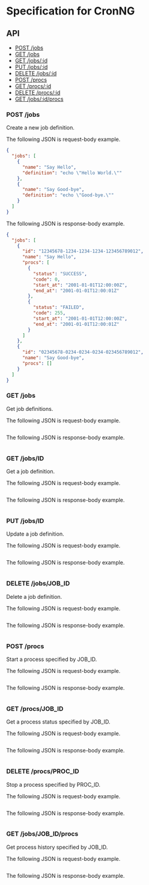 # Specification for CronNG

## API

* [POST /jobs](#post-jobs)
* [GET /jobs](#get-jobs)
* [GET /jobs/:id](#get-jobs-id)
* [PUT /jobs/:id](#put-jobs-id)
* [DELETE /jobs/:id](#delete-jobs-id)
* [POST /procs](#post-procs)
* [GET /procs/:id](#get-procs-id)
* [DELETE /procs/:id](#delete-procs-id)
* [GET /jobs/:id/procs](#get-jobs-id-procs)

### POST /jobs

Create a new job definition.

The following JSON is request-body example.

```json
{
  "jobs": [
    {
      "name": "Say Hello",
      "definition": "echo \"Hello World.\""
    },
    {
      "name": "Say Good-bye",
      "definition": "echo \"Good-bye.\""
    }
  ]
}
```

The following JSON is response-body example.

```json
{
  "jobs": [
    {
      "id": "12345678-1234-1234-1234-123456789012",
      "name": "Say Hello",
      "procs": [
        {
          "status": "SUCCESS",
          "code": 0,
          "start_at": "2001-01-01T12:00:00Z",
          "end_at": "2001-01-01T12:00:01Z"
        },
        {
          "status": "FAILED",
          "code": 255,
          "start_at": "2001-01-01T12:00:00Z",
          "end_at": "2001-01-01T12:00:01Z"
        }
      ]
    },
    {
      "id": "02345678-0234-0234-0234-023456789012",
      "name": "Say Good-bye",
      "procs": []
    }
  ]
}
```

### GET /jobs

Get job definitions.

The following JSON is request-body example.

```json
```

The following JSON is response-body example.

```json
```

### GET /jobs/ID

Get a job definition.

The following JSON is request-body example.

```json

```

The following JSON is response-body example.

```json
```

### PUT /jobs/ID

Update a job definition.

The following JSON is request-body example.

```json

```

The following JSON is response-body example.

```json
```

### DELETE /jobs/JOB_ID

Delete a job definition.

The following JSON is request-body example.

```json

```

The following JSON is response-body example.

```json
```

### POST /procs

Start a process specified by JOB_ID.

The following JSON is request-body example.

```json

```

The following JSON is response-body example.

```json
```

### GET /procs/JOB_ID

Get a process status specified by JOB_ID.

The following JSON is request-body example.

```json

```

The following JSON is response-body example.

```json
```

### DELETE /procs/PROC_ID

Stop a process specified by PROC_ID.

The following JSON is request-body example.

```json

```

The following JSON is response-body example.

```json
```

### GET /jobs/JOB_ID/procs

Get process history specified by JOB_ID.

The following JSON is request-body example.

```json

```

The following JSON is response-body example.

```json
```

